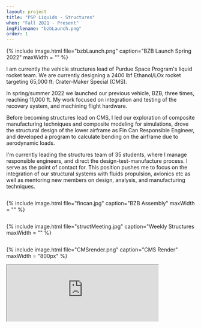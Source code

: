 ```yaml
---
layout: project
title: "PSP Liquids - Structures"
when: "Fall 2021 - Present"
imgFilename: "bzbLaunch.png"
order: 1
---
```


{% include image.html file="bzbLaunch.png" caption="BZB Launch Spring 2022" maxWidth = "" %}

I am currently the vehicle structures lead of Purdue Space Program's liquid rocket team. We are currently designing a 2400 lbf Ethanol/LOx rocket targeting 65,000 ft: Crater-Maker Special (CMS).

In spring/summer 2022 we launched our previous vehicle, BZB, three times, reaching 11,000 ft. My work focused on integration and testing of the recovery system, and machining flight hardware.

Before becoming structures lead on CMS, I led our exploration of composite manufacturing techniques and composite modeling for simulations, drove the structural design of the lower airframe as Fin Can Responsible Engineer, and developed a program to calculate bending on the airframe due to aerodynamic loads.

I'm currently leading the structures team of 35 students, where I manage responsible engineers, and direct the design-test-manufacture process. I serve as the point of contact for. This position pushes me to focus on the integration of our structural systems with fluids propulsion, avionics etc as well as mentoring new members on design, analysis, and manufacturing techniques.

<div style="display:flex; justify-content:center; align-items:center; flex-wrap:wrap;">

{% include image.html file="fincan.jpg" caption="BZB Assembly" maxWidth = "" %}

{% include image.html file="structMeeting.jpg" caption="Weekly Structures maxWidth = ""  %}

{% include image.html file="CMSrender.png" caption="CMS Render" maxWidth = "800px" %}

</div>


<iframe width="80%" text-align="center"
src="https://www.youtube.com/watch?v=TmexK33293g">
</iframe>